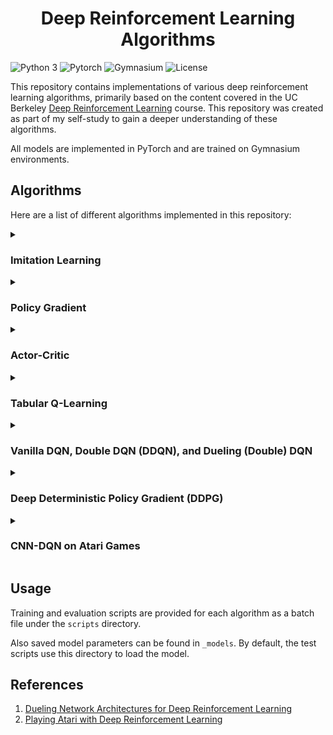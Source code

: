 <h1 align="center">Deep Reinforcement Learning Algorithms</h1>

![Python 3](https://img.shields.io/badge/Python-3.11-blue.svg)
![Pytorch](https://img.shields.io/badge/Pytorch-2.6.0-red.svg)
![Gymnasium](https://img.shields.io/badge/Gymnasium-1.1.1-yellow.svg)
![License](https://img.shields.io/badge/License-MIT-green.svg)

This repository contains implementations of various deep reinforcement learning algorithms, primarily based on the content covered in the UC Berkeley [Deep Reinforcement Learning](https://rail.eecs.berkeley.edu/deeprlcourse/) course. 
This repository was created as part of my self-study to gain a deeper understanding of these algorithms.

All models are implemented in PyTorch and are trained on Gymnasium environments.

## Algorithms

Here are a list of different algorithms implemented in this repository:

<details>
  <summary><h3>Imitation Learning</h3></summary>
  
  Behavioural Cloning and DAgger algorithms were implemented in this part. The code for this part of the project is largely adapted from UC Berkeley [Homework 1](https://github.com/berkeleydeeprlcourse/homework_fall2023/tree/main/hw1).
  TODO parts from the original homework have been completed, some modifications were made for simplicity, and the code was updated to work with Gymnasium instead of Gym.
  
  **Results** \
  In the Half Cheetah task, Behavioural Cloning performs pretty well, achieving nearly 80% of the expert’s performance.
  However, in the other tasks —particularly Walker2d, which seems to be more complicated than the others— it performs very poorly.
  In general, it is evident that DAgger outperforms BC in all tasks by addressing the distributional shift problem.

  <p align="center">
    <img src="https://github.com/NegarMov/DRL_Algorithms/blob/master/_assets/graphs/Imitation%20Learning.jpg" alt="BC vs. DAgger" width="600"/>
  </p>
    
</details>

<details>
  <summary><h3>Policy Gradient</h3></summary>
  
  For this part, REINFORCE algorithm was implemented. 
  This algorithm works for both discrete and continuous action spaces. 
  For discrete action spaces, the model learns to represent a categorical distribution and for continuous action spaces, the model learns to represent a normal distribution over actions.
  
  **Results** \
  Training reward plot on HalfCheetah environment:

  <p align="center">
    <img src="https://github.com/NegarMov/DRL_Algorithms/blob/master/_assets/graphs/HalfCheetah_PG.png" alt="Policy Gradient Training Rewards" width="300"/>
  </p>
  
  Policy Gradient in action on HalfCheetah environment:
  
  <p align="center">
    <img src="https://github.com/NegarMov/DRL_Algorithms/blob/master/_assets/videos/HalfCheetah_PG.gif" alt="Policy Gradient HalfCheetah Video" width="250"/>
  </p>
    
</details>

<details>
  <summary><h3>Actor-Critic</h3></summary>
  
  Implementation of an Actor-Critic method using Generalized Advantage Estimation (GAE) to reduce variance in the policy gradient estimates.
  
  We can efficiently implement the generalized advantage estimator by recursively computing:

  <p align="center">
    $A^\pi(s_t, a_t)\approx\delta_t=r(s_t, a_t)+\gamma V_\phi^\pi(s_{t+1})-V_\phi^\pi(s_{t})$
    <br>
    $A_{GAE}^\pi(s_t, a_t)=\delta_t+\gamma\lambda A_{GAE}^\pi(s_{t+1}, a_{t+1})$
  </p>
  
  **Results** \
  Training reward plot on HalfCheetah environment:
  
  <p align="center">
    <img src="https://github.com/NegarMov/DRL_Algorithms/blob/master/_assets/graphs/HalfCheetah_Actor-Critic.png" alt="Actor-Critic Training Rewards" width="300"/>
  </p>
  
  Actor-Critic in action on HalfCheetah environment:
    
  <p align="center">
    <img src="https://github.com/NegarMov/DRL_Algorithms/blob/master/_assets/videos/HalfCheetah_Actor-Critic.gif" alt="Actor-Critic HalfCheetah Video" width="250"/>
  </p>
    
</details>

<details>
  <summary><h3>Tabular Q-Learning</h3></summary>
  
  This algorithm uses a Q-table to store action values, hence is only suitable for environment with small discrete state spaces.
  During the training, actions are chosen using an epsilon-greedy policy for exploration-exploitation balance.
  Additionally, learning rate decay is adopted to achieve a more stable convergence.
  
  **Results** \
  Training reward plots on FrozenLake (slippery and non-slippery environments):

  <table align="center">
      <tr>
          <th>Slippery</th>
          <th>Non-slippery</th>
      </tr>
      <tr>
          <td>
              <img src="https://github.com/NegarMov/DRL_Algorithms/blob/master/_assets/graphs/FrozenLake_slippery_Q%20Learning.png?raw=true" alt="Slippery" width="350">
          </td>
          <td>
              <img src="https://github.com/NegarMov/DRL_Algorithms/blob/master/_assets/graphs/FrozenLake_Q%20Learning.png?raw=true" alt="Non-slippery" width="350">
          </td>
      </tr>
  </table>

</details>

<details>
  <summary><h3>Vanilla DQN, Double DQN (DDQN), and Dueling (Double) DQN</h3></summary>
  
  In this part, 3 variants of the DQN algorithm are implemented and a target network is used in all the algorithms to stabilize learning. 
  
  DDQN improves DQN by decoupling the action selection from the action evaluation, hence reducing the potential for overestimation.
  
  Dueling DQN splits the Q-values in two different parts, the value function V(s) and the advantage function A(s, a):
  <p align="center">
    $Q(s, a) = V(s) + A(s, a)$
  </p>
  To achieve this, the same neural network splits its last layer in two parts, one of them to estimate V(s) and the other one to estimate A(s, a).
  However, the problem with this approach is that given the function Q, we cannot determine the values of V and A.
  To address this issue of identifiability, we can force the advantage function estimator to have zero advantage at the chosen action<sup>1</sup>.
  <p align="center">
    $Q(s, a) = V(s) + (A(s, a) - \frac{1}{|A|}\sum_{a'}{A(s, a')})$
  </p>
  
  **Results** \
  Comparison of training rewards for DQN, DDQN, and Dueling (Double) DQN on the CartPole environment:
  
  <table align="center">
      <tr>
          <th>Vanilla DQN</th>
          <th>DDQN</th>
          <th>Dueling DQN</th>
      </tr>
      <tr>
          <td>
              <img src="https://github.com/NegarMov/DRL_Algorithms/blob/master/_assets/graphs/Cartpole_DQN.png" alt="DQN" width="350">
          </td>
          <td>
              <img src="https://github.com/NegarMov/DRL_Algorithms/blob/master/_assets/graphs/Cartpole_Double DQN.png" alt="DDQN" width="350">
          </td>
          <td>
              <img src="https://github.com/NegarMov/DRL_Algorithms/blob/master/_assets/graphs/Cartpole_Dueling DQN.png" alt="Dueling DQN" width="350">
          </td>
      </tr>
  </table>

  Please note that the best-performing model (based on training and evaluation runs) is selected and saved as the final model (indicated with a dashed red line).
  
  Dueling DQN in action on CartPole environment:
  
  <p align="center">
    <img src="https://github.com/NegarMov/DRL_Algorithms/blob/master/_assets/videos/Cartpole_Dueling DQN.gif" alt="Dueling DQN CartPole Video" width="250"/>
  </p>
    
</details>

<details>
  <summary><h3>Deep Deterministic Policy Gradient (DDPG)</h3></summary>
  
  One of the main drawbacks of DQN is its inability to run on environments with a continious action space by nature.
  The main problem lies in getting the argmax over actions to find the optimal action, which is not feasable in continious action spaces.
  DDPG addresses this by learning a policy $`\mu(s)`$ in a way that:
  <p align="center">
    $max_a Q(s, a) \approx Q(s, \mu(s))$
  </p>
  In this algorithm, both actor and critic networks use target networks. These networks are synced with the main network using Polyak soft update.
  Also Action exploration is achieved by adding random normal noise to the actions.
  Additionally, to prevent overfitting, warmup episodes are run before the start of training and dropout is used in the critic network.
  
  This implementation is based on the pseudocode described in [OpenAI Spinning Up](https://spinningup.openai.com/en/latest/algorithms/ddpg.html).
  
  **Results** \
  Training reward plot on Pendulum environment:
  
  <p align="center">
    <img src="https://github.com/NegarMov/DRL_Algorithms/blob/master/_assets/graphs/Pendulum_DDPG.png" alt="DDPG Training Rewards" width="300"/>
  </p>
  
  DDPG in action on Pendulum environment:
  
  <p align="center">
    <img src="https://github.com/NegarMov/DRL_Algorithms/blob/master/_assets/videos/Pendulum_DDPG.gif" alt="DDPG Pendulum Video" width="250"/>
  </p>
    
</details>

<details>
  <summary><h3>CNN-DQN on Atari Games</h3></summary>
  
  This algorithm combines the dueling DQN method from the last part with convolutional neural networks to solve Atari environments.
  The dueling model architecture and hyperparameters are adapted from [bhctsntrk/OpenAIPong-DQN](https://github.com/bhctsntrk/OpenAIPong-DQN).
  
  **Preprocessing**
  To decrease computational cost and prepare the frames to serve as the input of the model, various preprocessing steps are applied using Gymnasium wrappers.
  These preprocessing steps are similar to that of the paper "Playing Atari with Deep Reinforcement Learning"<sup>2</sup>. Specifically:
  - Frames are converted to grayscale.
  - Frames are resized and cropped to reducing computational cost and focus on the playing area.
  - Every 4th frame is skipped, and each input to the Q-function consists of 4 stacked frames to address partial observability of the environment.
  Also, 3 additional game-specific wrappers can be used in the implemented code, however they are all disabled for the Pong game.
  - Clip reward: Clips the reward to the (-1, 1).
  - Episodic life: Ends an episode on life loss.
  - Fire reset: Some of the games (such as Breakout) require the player to press 'Fire' for the game to start. This wrapper performs the 'Fire' action upon each environment reset.
  
  **Results** \
  Training reward plot on Pong game:
  
  <p align="center">
    <img src="https://github.com/NegarMov/DRL_Algorithms/blob/master/_assets/graphs/Pong_CNN-DQN.png" alt="CNN-DQN Training Rewards" width="500"/>
  </p>
  
  CNN-DQN in action on Pong game:
  
  <p align="center">
    <img src="https://github.com/NegarMov/DRL_Algorithms/blob/master/_assets/videos/Pong_CNN-DQN.gif" alt="CNN-DQN Pong Video" width="300"/>
  </p>
    
</details>

## Usage
Training and evaluation scripts are provided for each algorithm as a batch file under the `scripts` directory. 

Also saved model parameters can be found in `_models`. By default, the test scripts use this directory to load the model.

## References
1. [Dueling Network Architectures for Deep Reinforcement Learning](https://arxiv.org/pdf/1511.06581.pdf)
2. [Playing Atari with Deep Reinforcement Learning](https://www.cs.toronto.edu/~vmnih/docs/dqn.pdf)
